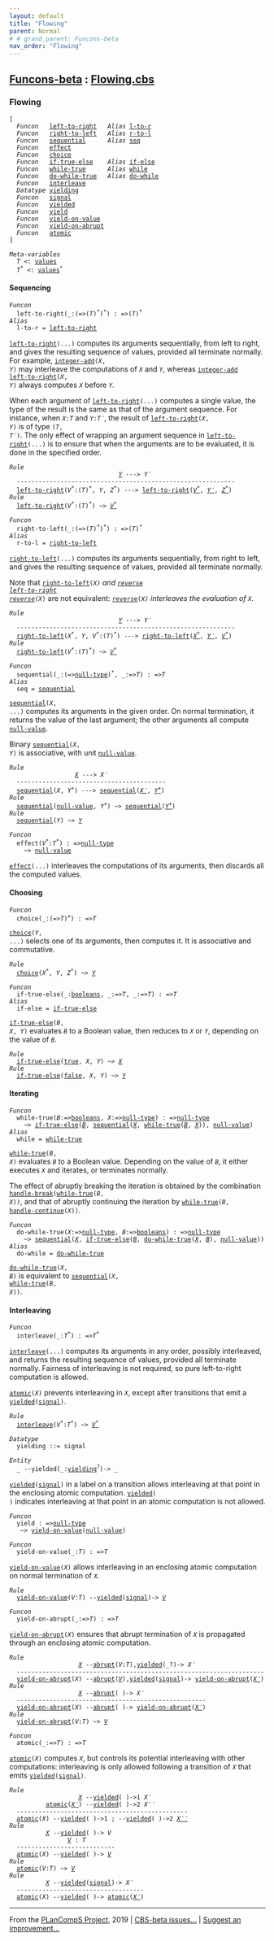 ```yaml
---
layout: default
title: "Flowing"
parent: Normal
# # grand_parent: Funcons-beta
nav_order: "Flowing"
---
```


[Funcons-beta] : [Flowing.cbs]
-----------------------------

### Flowing

<div class="highlighter-rouge"><pre class="highlight"><code>[
  <i class="keyword">Funcon</i>   <span class="name"><a href="#Name_left-to-right">left-to-right</a></span>   <i class="keyword">Alias</i> <span class="name"><a href="#Name_l-to-r">l-to-r</a></span>
  <i class="keyword">Funcon</i>   <span class="name"><a href="#Name_right-to-left">right-to-left</a></span>   <i class="keyword">Alias</i> <span class="name"><a href="#Name_r-to-l">r-to-l</a></span>
  <i class="keyword">Funcon</i>   <span class="name"><a href="#Name_sequential">sequential</a></span>      <i class="keyword">Alias</i> <span class="name"><a href="#Name_seq">seq</a></span>
  <i class="keyword">Funcon</i>   <span class="name"><a href="#Name_effect">effect</a></span>
  <i class="keyword">Funcon</i>   <span class="name"><a href="#Name_choice">choice</a></span>
  <i class="keyword">Funcon</i>   <span class="name"><a href="#Name_if-true-else">if-true-else</a></span>    <i class="keyword">Alias</i> <span class="name"><a href="#Name_if-else">if-else</a></span>
  <i class="keyword">Funcon</i>   <span class="name"><a href="#Name_while-true">while-true</a></span>      <i class="keyword">Alias</i> <span class="name"><a href="#Name_while">while</a></span>
  <i class="keyword">Funcon</i>   <span class="name"><a href="#Name_do-while-true">do-while-true</a></span>   <i class="keyword">Alias</i> <span class="name"><a href="#Name_do-while">do-while</a></span>
  <i class="keyword">Funcon</i>   <span class="name"><a href="#Name_interleave">interleave</a></span>
  <i class="keyword">Datatype</i> <span class="name"><a href="#Name_yielding">yielding</a></span>
  <i class="keyword">Funcon</i>   <span class="name"><a href="#Name_signal">signal</a></span>
  <i class="keyword">Funcon</i>   <span class="name"><a href="#Name_yielded">yielded</a></span>
  <i class="keyword">Funcon</i>   <span class="name"><a href="#Name_yield">yield</a></span>
  <i class="keyword">Funcon</i>   <span class="name"><a href="#Name_yield-on-value">yield-on-value</a></span>
  <i class="keyword">Funcon</i>   <span class="name"><a href="#Name_yield-on-abrupt">yield-on-abrupt</a></span>
  <i class="keyword">Funcon</i>   <span class="name"><a href="#Name_atomic">atomic</a></span>
]</code></pre></div>



<div class="highlighter-rouge"><pre class="highlight"><code><i class="keyword">Meta-variables</i>
  <span id="PartVariable_T"><i class="var">T</i></span> <: <span class="name"><a href="../../../Values/Value-Types/index.html#Name_values">values</a></span>
  <span id="PartVariable_T*"><i class="var">T<sup class="sup">*</sup></i></span> <: <span class="name"><a href="../../../Values/Value-Types/index.html#Name_values">values</a></span><sup class="sup">*</sup></code></pre></div>



#### Sequencing


<div class="highlighter-rouge"><pre class="highlight"><code><i class="keyword">Funcon</i>
  <span class="name"><span id="Name_left-to-right">left-to-right</span></span>(_:(=>(<span id="Variable139_T"><i class="var">T</i></span>)<sup class="sup">*</sup>)<sup class="sup">*</sup>) : =>(<span id="Variable168_T"><i class="var">T</i></span>)<sup class="sup">*</sup>
<i class="keyword">Alias</i>
  <span class="name"><span id="Name_l-to-r">l-to-r</span></span> = <span class="name"><a href="#Name_left-to-right">left-to-right</a></span></code></pre></div>


  <code><span class="name"><a href="#Name_left-to-right">left-to-right</a></span>(...)</code> computes its arguments sequentially, from left to right,
  and gives the resulting sequence of values, provided all terminate normally.
  For example, <code><span class="name"><a href="../../../Values/Primitive/Integers/index.html#Name_integer-add">integer-add</a></span>(<i class="var">X</i>, <i class="var">Y</i>)</code> may interleave the computations of <code><i class="var">X</i></code> and
  <code><i class="var">Y</i></code>, whereas <code><span class="name"><a href="../../../Values/Primitive/Integers/index.html#Name_integer-add">integer-add</a></span> <span class="name"><a href="#Name_left-to-right">left-to-right</a></span>(<i class="var">X</i>, <i class="var">Y</i>)</code> always computes <code><i class="var">X</i></code> before <code><i class="var">Y</i></code>.

  When each argument of <code><span class="name"><a href="#Name_left-to-right">left-to-right</a></span>(...)</code> computes a single value, the type
  of the result is the same as that of the argument sequence. For instance,
  when <code><i class="var">X</i>:<i class="var">T</i></code> and <code><i class="var">Y</i>:<i class="var">T&prime;</i></code>, the result of <code><span class="name"><a href="#Name_left-to-right">left-to-right</a></span>(<i class="var">X</i>, <i class="var">Y</i>)</code> is of type <code>(<i class="var">T</i>, <i class="var">T&prime;</i>)</code>.
  The only effect of wrapping an argument sequence in <code><span class="name"><a href="#Name_left-to-right">left-to-right</a></span>(...)</code> is to
  ensure that when the arguments are to be evaluated, it is done in the
  specified order.

<div class="highlighter-rouge"><pre class="highlight"><code><i class="keyword">Rule</i>
                              <a href="#Variable484_Y"><i class="var">Y</i></a> ---> <span id="Variable452_Y'"><i class="var">Y&prime;</i></span>
  ------------------------------------------------------------
  <span class="name"><a href="#Name_left-to-right">left-to-right</a></span>(<span id="Variable466_V*"><i class="var">V<sup class="sup">*</sup></i></span>:(<i class="var">T</i>)<sup class="sup">*</sup>, <span id="Variable484_Y"><i class="var">Y</i></span>, <span id="Variable490_Z*"><i class="var">Z<sup class="sup">*</sup></i></span>) ---> <span class="name"><a href="#Name_left-to-right">left-to-right</a></span>(<a href="#Variable466_V*"><i class="var">V<sup class="sup">*</sup></i></a>, <a href="#Variable452_Y'"><i class="var">Y&prime;</i></a>, <a href="#Variable490_Z*"><i class="var">Z<sup class="sup">*</sup></i></a>)
<i class="keyword">Rule</i>
  <span class="name"><a href="#Name_left-to-right">left-to-right</a></span>(<span id="Variable539_V*"><i class="var">V<sup class="sup">*</sup></i></span>:(<i class="var">T</i>)<sup class="sup">*</sup>) ~> <a href="#Variable539_V*"><i class="var">V<sup class="sup">*</sup></i></a></code></pre></div>

<div class="highlighter-rouge"><pre class="highlight"><code><i class="keyword">Funcon</i>
  <span class="name"><span id="Name_right-to-left">right-to-left</span></span>(_:(=>(<span id="Variable577_T"><i class="var">T</i></span>)<sup class="sup">*</sup>)<sup class="sup">*</sup>) : =>(<span id="Variable606_T"><i class="var">T</i></span>)<sup class="sup">*</sup>
<i class="keyword">Alias</i>
  <span class="name"><span id="Name_r-to-l">r-to-l</span></span> = <span class="name"><a href="#Name_right-to-left">right-to-left</a></span></code></pre></div>


  <code><span class="name"><a href="#Name_right-to-left">right-to-left</a></span>(...)</code> computes its arguments sequentially, from right to left,
  and gives the resulting sequence of values, provided all terminate normally.

  Note that <code><span class="name"><a href="#Name_right-to-left">right-to-left</a></span>(<i class="var">X<sup class="sup">*</sup></i>)</code> and <code><span class="name"><a href="../../../Values/Composite/Sequences/index.html#Name_reverse">reverse</a></span> <span class="name"><a href="#Name_left-to-right">left-to-right</a></span> <span class="name"><a href="../../../Values/Composite/Sequences/index.html#Name_reverse">reverse</a></span>(<i class="var">X<sup class="sup">*</sup></i>)</code> are
  not equivalent: <code><span class="name"><a href="../../../Values/Composite/Sequences/index.html#Name_reverse">reverse</a></span>(<i class="var">X<sup class="sup">*</sup></i>)</code> interleaves the evaluation of <code><i class="var">X<sup class="sup">*</sup></i></code>.

<div class="highlighter-rouge"><pre class="highlight"><code><i class="keyword">Rule</i>
                              <a href="#Variable758_Y"><i class="var">Y</i></a> ---> <span id="Variable739_Y'"><i class="var">Y&prime;</i></span>
  ------------------------------------------------------------
  <span class="name"><a href="#Name_right-to-left">right-to-left</a></span>(<span id="Variable753_X*"><i class="var">X<sup class="sup">*</sup></i></span>, <span id="Variable758_Y"><i class="var">Y</i></span>, <span id="Variable764_V*"><i class="var">V<sup class="sup">*</sup></i></span>:(<i class="var">T</i>)<sup class="sup">*</sup>) ---> <span class="name"><a href="#Name_right-to-left">right-to-left</a></span>(<a href="#Variable753_X*"><i class="var">X<sup class="sup">*</sup></i></a>, <a href="#Variable739_Y'"><i class="var">Y&prime;</i></a>, <a href="#Variable764_V*"><i class="var">V<sup class="sup">*</sup></i></a>)
<i class="keyword">Rule</i>
  <span class="name"><a href="#Name_right-to-left">right-to-left</a></span>(<span id="Variable826_V*"><i class="var">V<sup class="sup">*</sup></i></span>:(<i class="var">T</i>)<sup class="sup">*</sup>) ~> <a href="#Variable826_V*"><i class="var">V<sup class="sup">*</sup></i></a></code></pre></div>

<div class="highlighter-rouge"><pre class="highlight"><code><i class="keyword">Funcon</i>
  <span class="name"><span id="Name_sequential">sequential</span></span>(_:(=><span class="name"><a href="../../../Values/Primitive/Null/index.html#Name_null-type">null-type</a></span>)<sup class="sup">*</sup>, _:=><span id="Variable881_T"><i class="var">T</i></span>) : =><span id="Variable897_T"><i class="var">T</i></span>
<i class="keyword">Alias</i>
  <span class="name"><span id="Name_seq">seq</span></span> = <span class="name"><a href="#Name_sequential">sequential</a></span></code></pre></div>


  <code><span class="name"><a href="#Name_sequential">sequential</a></span>(<i class="var">X</i>, ...)</code> computes its arguments in the given order. On normal
  termination, it returns the value of the last argument; the other arguments
  all compute <code><span class="name"><a href="../../../Values/Primitive/Null/index.html#Name_null-value">null-value</a></span></code>.

  Binary <code><span class="name"><a href="#Name_sequential">sequential</a></span>(<i class="var">X</i>, <i class="var">Y</i>)</code> is associative, with unit <code><span class="name"><a href="../../../Values/Primitive/Null/index.html#Name_null-value">null-value</a></span></code>.

<div class="highlighter-rouge"><pre class="highlight"><code><i class="keyword">Rule</i>
                  <a href="#Variable1007_X"><i class="var">X</i></a> ---> <span id="Variable994_X'"><i class="var">X&prime;</i></span>
  -----------------------------------------
  <span class="name"><a href="#Name_sequential">sequential</a></span>(<span id="Variable1007_X"><i class="var">X</i></span>, <span id="Variable1013_Y+"><i class="var">Y<sup class="sup">+</sup></i></span>) ---> <span class="name"><a href="#Name_sequential">sequential</a></span>(<a href="#Variable994_X'"><i class="var">X&prime;</i></a>, <a href="#Variable1013_Y+"><i class="var">Y<sup class="sup">+</sup></i></a>)
<i class="keyword">Rule</i>
  <span class="name"><a href="#Name_sequential">sequential</a></span>(<span class="name"><a href="../../../Values/Primitive/Null/index.html#Name_null-value">null-value</a></span>, <span id="Variable1056_Y+"><i class="var">Y<sup class="sup">+</sup></i></span>) ~> <span class="name"><a href="#Name_sequential">sequential</a></span>(<a href="#Variable1056_Y+"><i class="var">Y<sup class="sup">+</sup></i></a>)
<i class="keyword">Rule</i>
  <span class="name"><a href="#Name_sequential">sequential</a></span>(<span id="Variable1085_Y"><i class="var">Y</i></span>) ~> <a href="#Variable1085_Y"><i class="var">Y</i></a></code></pre></div>



<div class="highlighter-rouge"><pre class="highlight"><code><i class="keyword">Funcon</i>
  <span class="name"><span id="Name_effect">effect</span></span>(<span id="Variable1106_V*"><i class="var">V<sup class="sup">*</sup></i></span>:<span id="Variable1111_T*"><i class="var">T<sup class="sup">*</sup></i></span>) : =><span class="name"><a href="../../../Values/Primitive/Null/index.html#Name_null-type">null-type</a></span>
    ~> <span class="name"><a href="../../../Values/Primitive/Null/index.html#Name_null-value">null-value</a></span></code></pre></div>


  <code><span class="name"><a href="#Name_effect">effect</a></span>(...)</code> interleaves the computations of its arguments, then discards
  all the computed values.



#### Choosing

<div class="highlighter-rouge"><pre class="highlight"><code><i class="keyword">Funcon</i>
  <span class="name"><span id="Name_choice">choice</span></span>(_:(=><span id="Variable1188_T"><i class="var">T</i></span>)<sup class="sup">+</sup>) : =><span id="Variable1210_T"><i class="var">T</i></span></code></pre></div>

  <code><span class="name"><a href="#Name_choice">choice</a></span>(<i class="var">Y</i>, ...)</code> selects one of its arguments, then computes it.
  It is associative and commutative.

<div class="highlighter-rouge"><pre class="highlight"><code><i class="keyword">Rule</i>
  <span class="name"><a href="#Name_choice">choice</a></span>(<span id="Variable1250_X*"><i class="var">X<sup class="sup">*</sup></i></span>, <span id="Variable1255_Y"><i class="var">Y</i></span>, <span id="Variable1261_Z*"><i class="var">Z<sup class="sup">*</sup></i></span>) ~> <a href="#Variable1255_Y"><i class="var">Y</i></a></code></pre></div>

<div class="highlighter-rouge"><pre class="highlight"><code><i class="keyword">Funcon</i>
  <span class="name"><span id="Name_if-true-else">if-true-else</span></span>(_:<span class="name"><a href="../../../Values/Primitive/Booleans/index.html#Name_booleans">booleans</a></span>, _:=><span id="Variable1295_T"><i class="var">T</i></span>, _:=><span id="Variable1308_T"><i class="var">T</i></span>) : =><span id="Variable1325_T"><i class="var">T</i></span>
<i class="keyword">Alias</i>
  <span class="name"><span id="Name_if-else">if-else</span></span> = <span class="name"><a href="#Name_if-true-else">if-true-else</a></span></code></pre></div>


  <code><span class="name"><a href="#Name_if-true-else">if-true-else</a></span>(<i class="var">B</i>, <i class="var">X</i>, <i class="var">Y</i>)</code> evaluates <code><i class="var">B</i></code> to a Boolean value, then reduces
  to <code><i class="var">X</i></code> or <code><i class="var">Y</i></code>, depending on the value of <code><i class="var">B</i></code>.

<div class="highlighter-rouge"><pre class="highlight"><code><i class="keyword">Rule</i>
  <span class="name"><a href="#Name_if-true-else">if-true-else</a></span>(<span class="name"><a href="../../../Values/Primitive/Booleans/index.html#Name_true">true</a></span>, <span id="Variable1429_X"><i class="var">X</i></span>, <span id="Variable1434_Y"><i class="var">Y</i></span>) ~> <a href="#Variable1429_X"><i class="var">X</i></a>
<i class="keyword">Rule</i>
  <span class="name"><a href="#Name_if-true-else">if-true-else</a></span>(<span class="name"><a href="../../../Values/Primitive/Booleans/index.html#Name_false">false</a></span>, <span id="Variable1458_X"><i class="var">X</i></span>, <span id="Variable1463_Y"><i class="var">Y</i></span>) ~> <a href="#Variable1463_Y"><i class="var">Y</i></a></code></pre></div>



#### Iterating


<div class="highlighter-rouge"><pre class="highlight"><code><i class="keyword">Funcon</i>
  <span class="name"><span id="Name_while-true">while-true</span></span>(<span id="Variable1501_B"><i class="var">B</i></span>:=><span class="name"><a href="../../../Values/Primitive/Booleans/index.html#Name_booleans">booleans</a></span>, <span id="Variable1512_X"><i class="var">X</i></span>:=><span class="name"><a href="../../../Values/Primitive/Null/index.html#Name_null-type">null-type</a></span>) : =><span class="name"><a href="../../../Values/Primitive/Null/index.html#Name_null-type">null-type</a></span>
    ~> <span class="name"><a href="#Name_if-true-else">if-true-else</a></span>(<a href="#Variable1501_B"><i class="var">B</i></a>, <span class="name"><a href="#Name_sequential">sequential</a></span>(<a href="#Variable1512_X"><i class="var">X</i></a>, <span class="name"><a href="#Name_while-true">while-true</a></span>(<a href="#Variable1501_B"><i class="var">B</i></a>, <a href="#Variable1512_X"><i class="var">X</i></a>)), <span class="name"><a href="../../../Values/Primitive/Null/index.html#Name_null-value">null-value</a></span>)
<i class="keyword">Alias</i>
  <span class="name"><span id="Name_while">while</span></span> = <span class="name"><a href="#Name_while-true">while-true</a></span></code></pre></div>


  <code><span class="name"><a href="#Name_while-true">while-true</a></span>(<i class="var">B</i>, <i class="var">X</i>)</code> evaluates <code><i class="var">B</i></code> to a Boolean value. Depending on the value
  of <code><i class="var">B</i></code>, it either executes <code><i class="var">X</i></code> and iterates, or terminates normally.

  The effect of abruptly breaking the iteration is obtained by the combination
  <code><span class="name"><a href="../../Abnormal/Breaking/index.html#Name_handle-break">handle-break</a></span>(<span class="name"><a href="#Name_while-true">while-true</a></span>(<i class="var">B</i>, <i class="var">X</i>))</code>, and that of abruptly continuing the iteration by
  <code><span class="name"><a href="#Name_while-true">while-true</a></span>(<i class="var">B</i>, <span class="name"><a href="../../Abnormal/Continuing/index.html#Name_handle-continue">handle-continue</a></span>(<i class="var">X</i>))</code>.

<div class="highlighter-rouge"><pre class="highlight"><code><i class="keyword">Funcon</i>
  <span class="name"><span id="Name_do-while-true">do-while-true</span></span>(<span id="Variable1724_X"><i class="var">X</i></span>:=><span class="name"><a href="../../../Values/Primitive/Null/index.html#Name_null-type">null-type</a></span>, <span id="Variable1735_B"><i class="var">B</i></span>:=><span class="name"><a href="../../../Values/Primitive/Booleans/index.html#Name_booleans">booleans</a></span>) : =><span class="name"><a href="../../../Values/Primitive/Null/index.html#Name_null-type">null-type</a></span>
    ~> <span class="name"><a href="#Name_sequential">sequential</a></span>(<a href="#Variable1724_X"><i class="var">X</i></a>, <span class="name"><a href="#Name_if-true-else">if-true-else</a></span>(<a href="#Variable1735_B"><i class="var">B</i></a>, <span class="name"><a href="#Name_do-while-true">do-while-true</a></span>(<a href="#Variable1724_X"><i class="var">X</i></a>, <a href="#Variable1735_B"><i class="var">B</i></a>), <span class="name"><a href="../../../Values/Primitive/Null/index.html#Name_null-value">null-value</a></span>))
<i class="keyword">Alias</i>
  <span class="name"><span id="Name_do-while">do-while</span></span> = <span class="name"><a href="#Name_do-while-true">do-while-true</a></span></code></pre></div>


  <code><span class="name"><a href="#Name_do-while-true">do-while-true</a></span>(<i class="var">X</i>, <i class="var">B</i>)</code> is equivalent to <code><span class="name"><a href="#Name_sequential">sequential</a></span>(<i class="var">X</i>, <span class="name"><a href="#Name_while-true">while-true</a></span>(<i class="var">B</i>, <i class="var">X</i>))</code>.



#### Interleaving

<div class="highlighter-rouge"><pre class="highlight"><code><i class="keyword">Funcon</i>
  <span class="name"><span id="Name_interleave">interleave</span></span>(_:<span id="Variable1899_T*"><i class="var">T<sup class="sup">*</sup></i></span>) : =><span id="Variable1914_T*"><i class="var">T<sup class="sup">*</sup></i></span></code></pre></div>

  <code><span class="name"><a href="#Name_interleave">interleave</a></span>(...)</code> computes its arguments in any order, possibly interleaved,
  and returns the resulting sequence of values, provided all terminate normally.
  Fairness of interleaving is not required, so pure left-to-right computation
  is allowed.

  <code><span class="name"><a href="#Name_atomic">atomic</a></span>(<i class="var">X</i>)</code> prevents interleaving in <code><i class="var">X</i></code>, except after transitions that emit
  a <code><span class="name"><a href="#Name_yielded">yielded</a></span>(<span class="name"><a href="#Name_signal">signal</a></span>)</code>.

<div class="highlighter-rouge"><pre class="highlight"><code><i class="keyword">Rule</i>
  <span class="name"><a href="#Name_interleave">interleave</a></span>(<span id="Variable1998_V*"><i class="var">V<sup class="sup">*</sup></i></span>:<i class="var">T<sup class="sup">*</sup></i>) ~> <a href="#Variable1998_V*"><i class="var">V<sup class="sup">*</sup></i></a></code></pre></div>



<div class="highlighter-rouge"><pre class="highlight"><code><i class="keyword">Datatype</i>
  <span class="name"><span id="Name_yielding">yielding</span></span> ::= <span id="Name_signal">signal</span></code></pre></div>
<div class="highlighter-rouge"><pre class="highlight"><code><i class="keyword">Entity</i>
  _ --<span class="ent-name"><span id="Name_yielded">yielded</span></span>(_:<span class="name"><a href="#Name_yielding">yielding</a></span><sup class="sup">?</sup>)-> _</code></pre></div>


  <code><span class="name"><a href="#Name_yielded">yielded</a></span>(<span class="name"><a href="#Name_signal">signal</a></span>)</code> in a label on a transition allows interleaving at that point
  in the enclosing atomic computation.
  <code><span class="name"><a href="#Name_yielded">yielded</a></span>( )</code> indicates interleaving at that point in an atomic computation
  is not allowed.



<div class="highlighter-rouge"><pre class="highlight"><code><i class="keyword">Funcon</i>
  <span class="name"><span id="Name_yield">yield</span></span> : =><span class="name"><a href="../../../Values/Primitive/Null/index.html#Name_null-type">null-type</a></span>
   ~> <span class="name"><a href="#Name_yield-on-value">yield-on-value</a></span>(<span class="name"><a href="../../../Values/Primitive/Null/index.html#Name_null-value">null-value</a></span>)</code></pre></div>



<div class="highlighter-rouge"><pre class="highlight"><code><i class="keyword">Funcon</i>
  <span class="name"><span id="Name_yield-on-value">yield-on-value</span></span>(_:<span id="Variable2110_T"><i class="var">T</i></span>) : =><span id="Variable2124_T"><i class="var">T</i></span></code></pre></div>

  <code><span class="name"><a href="#Name_yield-on-value">yield-on-value</a></span>(<i class="var">X</i>)</code> allows interleaving in an enclosing atomic computation
  on normal termination of <code><i class="var">X</i></code>.

<div class="highlighter-rouge"><pre class="highlight"><code><i class="keyword">Rule</i>
  <span class="name"><a href="#Name_yield-on-value">yield-on-value</a></span>(<span id="Variable2173_V"><i class="var">V</i></span>:<i class="var">T</i>) --<span class="ent-name"><a href="#Name_yielded">yielded</a></span>(<span class="name"><a href="#Name_signal">signal</a></span>)-> <a href="#Variable2173_V"><i class="var">V</i></a></code></pre></div>



<div class="highlighter-rouge"><pre class="highlight"><code><i class="keyword">Funcon</i>
  <span class="name"><span id="Name_yield-on-abrupt">yield-on-abrupt</span></span>(_:=><span id="Variable2220_T"><i class="var">T</i></span>) : =><span id="Variable2235_T"><i class="var">T</i></span></code></pre></div>

  <code><span class="name"><a href="#Name_yield-on-abrupt">yield-on-abrupt</a></span>(<i class="var">X</i>)</code> ensures that abrupt termination of <code><i class="var">X</i></code> is propagated
  through an enclosing atomic computation.

<div class="highlighter-rouge"><pre class="highlight"><code><i class="keyword">Rule</i>
                   <a href="#Variable2341_X"><i class="var">X</i></a> --<span class="ent-name"><a href="../../Abnormal/Abrupting/index.html#Name_abrupt">abrupt</a></span>(<span id="Variable2291_V"><i class="var">V</i></span>:<i class="var">T</i>),<span class="ent-name"><a href="#Name_yielded">yielded</a></span>(_?)-> <span id="Variable2328_X'"><i class="var">X&prime;</i></span>
  --------------------------------------------------------------------
  <span class="name"><a href="#Name_yield-on-abrupt">yield-on-abrupt</a></span>(<span id="Variable2341_X"><i class="var">X</i></span>) --<span class="ent-name"><a href="../../Abnormal/Abrupting/index.html#Name_abrupt">abrupt</a></span>(<a href="#Variable2291_V"><i class="var">V</i></a>),<span class="ent-name"><a href="#Name_yielded">yielded</a></span>(<span class="name"><a href="#Name_signal">signal</a></span>)-> <span class="name"><a href="#Name_yield-on-abrupt">yield-on-abrupt</a></span>(<a href="#Variable2328_X'"><i class="var">X&prime;</i></a>)
<i class="keyword">Rule</i>
                   <a href="#Variable2432_X"><i class="var">X</i></a> --<span class="ent-name"><a href="../../Abnormal/Abrupting/index.html#Name_abrupt">abrupt</a></span>( )-> <span id="Variable2419_X'"><i class="var">X&prime;</i></span>
  ----------------------------------------------------
  <span class="name"><a href="#Name_yield-on-abrupt">yield-on-abrupt</a></span>(<span id="Variable2432_X"><i class="var">X</i></span>) --<span class="ent-name"><a href="../../Abnormal/Abrupting/index.html#Name_abrupt">abrupt</a></span>( )-> <span class="name"><a href="#Name_yield-on-abrupt">yield-on-abrupt</a></span>(<a href="#Variable2419_X'"><i class="var">X&prime;</i></a>)
<i class="keyword">Rule</i>
  <span class="name"><a href="#Name_yield-on-abrupt">yield-on-abrupt</a></span>(<span id="Variable2474_V"><i class="var">V</i></span>:<i class="var">T</i>) ~> <a href="#Variable2474_V"><i class="var">V</i></a></code></pre></div>



<div class="highlighter-rouge"><pre class="highlight"><code><i class="keyword">Funcon</i>
  <span class="name"><span id="Name_atomic">atomic</span></span>(_:=><span id="Variable2504_T"><i class="var">T</i></span>) : =><span id="Variable2519_T"><i class="var">T</i></span></code></pre></div>

  <code><span class="name"><a href="#Name_atomic">atomic</a></span>(<i class="var">X</i>)</code> computes <code><i class="var">X</i></code>, but controls its potential interleaving with other
  computations: interleaving is only allowed following a transition of <code><i class="var">X</i></code> that
  emits <code><span class="name"><a href="#Name_yielded">yielded</a></span>(<span class="name"><a href="#Name_signal">signal</a></span>)</code>.

<div class="highlighter-rouge"><pre class="highlight"><code><i class="keyword">Rule</i>
                   <a href="#Variable2667_X"><i class="var">X</i></a> --<span class="ent-name"><a href="#Name_yielded">yielded</a></span>( )->1 <span id="Variable2617_X'"><i class="var">X&prime;</i></span>
          <span class="name"><a href="#Name_atomic">atomic</a></span>(<a href="#Variable2617_X'"><i class="var">X&prime;</i></a>) --<span class="ent-name"><a href="#Name_yielded">yielded</a></span>( )->2 <span id="Variable2653_X''"><i class="var">X&prime;&prime;</i></span>
  -----------------------------------------------
  <span class="name"><a href="#Name_atomic">atomic</a></span>(<span id="Variable2667_X"><i class="var">X</i></span>) --<span class="ent-name"><a href="#Name_yielded">yielded</a></span>( )->1 ; --<span class="ent-name"><a href="#Name_yielded">yielded</a></span>( )->2 <a href="#Variable2653_X''"><i class="var">X&prime;&prime;</i></a>
<i class="keyword">Rule</i>
          <a href="#Variable2762_X"><i class="var">X</i></a> --<span class="ent-name"><a href="#Name_yielded">yielded</a></span>( )-> <span id="Variable2735_V"><i class="var">V</i></span>
                <a href="#Variable2735_V"><i class="var">V</i></a> : <i class="var">T</i>
  ---------------------------
  <span class="name"><a href="#Name_atomic">atomic</a></span>(<span id="Variable2762_X"><i class="var">X</i></span>) --<span class="ent-name"><a href="#Name_yielded">yielded</a></span>( )-> <a href="#Variable2735_V"><i class="var">V</i></a>
<i class="keyword">Rule</i>
  <span class="name"><a href="#Name_atomic">atomic</a></span>(<span id="Variable2796_V"><i class="var">V</i></span>:<i class="var">T</i>) ~> <a href="#Variable2796_V"><i class="var">V</i></a>
<i class="keyword">Rule</i>
          <a href="#Variable2857_X"><i class="var">X</i></a> --<span class="ent-name"><a href="#Name_yielded">yielded</a></span>(<span class="name"><a href="#Name_signal">signal</a></span>)-> <span id="Variable2844_X'"><i class="var">X&prime;</i></span>
  -----------------------------------
  <span class="name"><a href="#Name_atomic">atomic</a></span>(<span id="Variable2857_X"><i class="var">X</i></span>) --<span class="ent-name"><a href="#Name_yielded">yielded</a></span>( )-> <span class="name"><a href="#Name_atomic">atomic</a></span>(<a href="#Variable2844_X'"><i class="var">X&prime;</i></a>)</code></pre></div>



____

From the [PLanCompS Project], 2019 | [CBS-beta issues...] | [Suggest an improvement...]

[Flowing.cbs]: Flowing.cbs 
  "CBS SOURCE FILE"
[Funcons-beta]: /CBS-beta/docs/Funcons-beta
 "FUNCONS-BETA"
[Unstable-Funcons-beta]: /CBS-beta/docs/Unstable-Funcons-beta
  "UNSTABLE-FUNCONS-BETA"
[Languages-beta]: /CBS-beta/docs/Languages-beta
  "LANGUAGES-BETA"
[Unstable-Languages-beta]: /CBS-beta/docs/Unstable-Languages-beta
  "UNSTABLE-LANGUAGES-BETA"
[CBS-beta]:  "CBS-BETA"
[PLanCompS Project]: http://plancomps.org
  "PROGRAMMING LANGUAGE COMPONENTS AND SPECIFICATIONS PROJECT HOME PAGE"
[CBS-beta issues...]: https://github.com/plancomps/plancomps.github.io/issues
  "CBS-BETA ISSUE REPORTS ON GITHUB"
[Suggest an improvement...]: mailto:plancomps@gmail.com?Subject=CBS-beta%20-%20comment&Body=Re%3A%20CBS-beta%20specification%20at%20Computations/Normal/Flowing/Flowing.cbs%0A%0AComment/Query/Issue/Suggestion%3A%0A%0A%0ASignature%3A%0A 
  "GENERATE AN EMAIL TEMPLATE"
